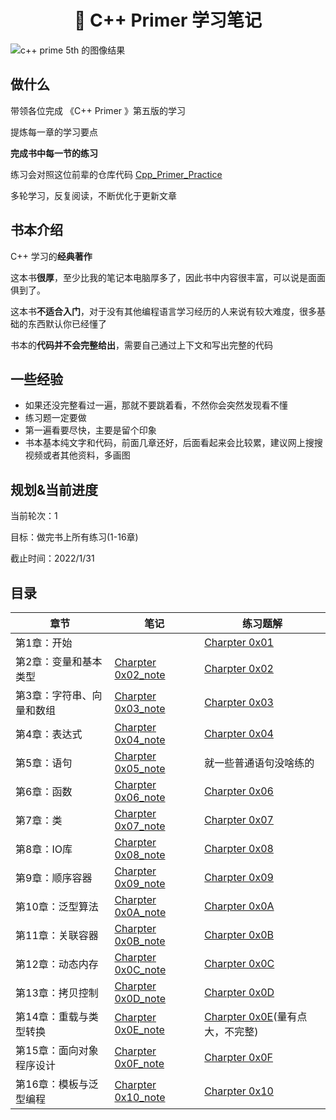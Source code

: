 <h1 align="center">📔 C++ Primer 学习笔记</h1>

![c++ prime 5th 的图像结果](https://s2.loli.net/2021/12/14/VSEWJ5crKF27tm9.jpg)



## 做什么

带领各位完成 《C++ Primer 》第五版的学习

提炼每一章的学习要点

**完成书中每一节的练习**

练习会对照这位前辈的仓库代码 [Cpp_Primer_Practice](https://github.com/applenob/Cpp_Primer_Practice)

多轮学习，反复阅读，不断优化于更新文章



## 书本介绍

C++ 学习的**经典著作**

这本书**很厚**，至少比我的笔记本电脑厚多了，因此书中内容很丰富，可以说是面面俱到了。

这本书**不适合入门**，对于没有其他编程语言学习经历的人来说有较大难度，很多基础的东西默认你已经懂了

书本的**代码并不会完整给出**，需要自己通过上下文和写出完整的代码

## 一些经验

* 如果还没完整看过一遍，那就不要跳着看，不然你会突然发现看不懂
* 练习题一定要做
* 第一遍看要尽快，主要是留个印象
* 书本基本纯文字和代码，前面几章还好，后面看起来会比较累，建议网上搜搜视频或者其他资料，多画图

## 规划&当前进度

当前轮次：1

目标：做完书上所有练习(1-16章)

截止时间：2022/1/31

## 目录

| 章节                      | 笔记                                                         | 练习题解                                                     |
| ------------------------- | ------------------------------------------------------------ | ------------------------------------------------------------ |
| 第1章：开始               |                                                              | [Charpter 0x01](/C++/C++primer/Charpter%200x01.md)           |
| 第2章：变量和基本类型     | [Charpter 0x02_note](/C++/C++primer/Charpter%200x02_note.md) | [Charpter 0x02](/C++/C++primer/Charpter%200x02.md)           |
| 第3章：字符串、向量和数组 | [Charpter 0x03_note](/C++/C++primer/Charpter%200x03_note.md) | [Charpter 0x03](/C++/C++primer/Charpter%200x03.md)           |
| 第4章：表达式             | [Charpter 0x04_note](/C++/C++primer/Charpter%200x04_note.md) | [Charpter 0x04](/C++/C++primer/Charpter%200x04.md)           |
| 第5章：语句               | [Charpter 0x05_note](/C++/C++primer/Charpter%200x05_note.md) | 就一些普通语句没啥练的                                       |
| 第6章：函数               | [Charpter 0x06_note](/C++/C++primer/Charpter%200x06_note.md) | [Charpter 0x06](/C++/C++primer/Charpter%200x06.md)           |
| 第7章：类                 | [Charpter 0x07_note](/C++/C++primer/Charpter%200x07_note.md) | [Charpter 0x07](/C++/C++primer/Charpter%200x07.md)           |
| 第8章：IO库               | [Charpter 0x08_note](/C++/C++primer/Charpter%200x08_note.md) | [Charpter 0x08](/C++/C++primer/Charpter%200x08.md)           |
| 第9章：顺序容器           | [Charpter 0x09_note](/C++/C++primer/Charpter%200x09_note.md) | [Charpter 0x09](/C++/C++primer/Charpter%200x09.md)           |
| 第10章：泛型算法          | [Charpter 0x0A_note](/C++/C++primer/Charpter%200x0A_note.md) | [Charpter 0x0A](/C++/C++primer/Charpter%200x0A.md)           |
| 第11章：关联容器          | [Charpter 0x0B_note](/C++/C++primer/Charpter%200x0B_note.md) | [Charpter 0x0B](/C++/C++primer/Charpter%200x0B.md)           |
| 第12章：动态内存          | [Charpter 0x0C_note](/C++/C++primer/Charpter%200x0C_note.md) | [Charpter 0x0C](/C++/C++primer/Charpter%200x0C.md)           |
| 第13章：拷贝控制          | [Charpter 0x0D_note](/C++/C++primer/Charpter%200x0D_note.md) | [Charpter 0x0D](/C++/C++primer/Charpter%200x0D.md)           |
| 第14章：重载与类型转换    | [Charpter 0x0E_note](/C++/C++primer/Charpter%200x0E_note.md) | [Charpter 0x0E](/C++/C++primer/Charpter%200x0E.md)(量有点大，不完整) |
| 第15章：面向对象程序设计  | [Charpter 0x0F_note](/C++/C++primer/Charpter%200x0F_note.md) | [Charpter 0x0F](/C++/C++primer/Charpter%200x0F.md)           |
| 第16章：模板与泛型编程    | [Charpter 0x10_note](/C++/C++primer/Charpter%200x10.md)      | [Charpter 0x10](/C++/C++primer/Charpter%200x10.md)           |

